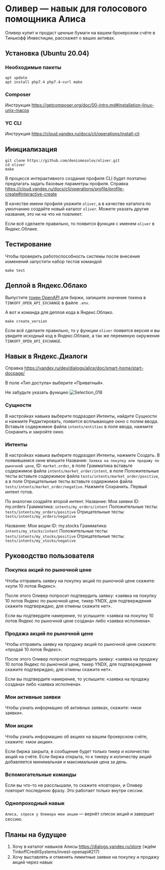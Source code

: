 # Оливер — навык для голосового помощника Алиса

Оливер купит и продаст ценные бумаги на вашем брокерском счёте в Тинькофф Инвестиции, расскажет о ваших активах.
## Установка (Ubuntu 20.04)

### Необходимые пакеты
```
apt update
apt install php7.4 php7.4-curl make
```
### Composer
Инструкция https://getcomposer.org/doc/00-intro.md#installation-linux-unix-macos

### YC CLI
Инструкция https://cloud.yandex.ru/docs/cli/operations/install-cli

## Инициализация
```
git clone https://github.com/denismosolov/oliver.git
cd oliver
make
```
В процессе интерактивного создания профиля CLI будет поэтапно предлагать задать базовые параметры профиля. Cправка https://cloud.yandex.ru/docs/cli/operations/profile/profile-create#interactive-create

В качестве имени профиля укажите `oliver`, а в качестве каталога по умолчанию создайте новый каталог `oliver`. Можете указать другие названия, это ни на что не повлияет.

Если всё сделаете правильно, то появится функция с именем `oliver` в Яндекс.Облаке.

## Тестирование
Чтобы проверить работоспособность системы после внесения изменений запустити набор тестов командой

```
make test
```

## Деплой в Яндекс.Облако
Выпустите [токен OpenAPI](https://tinkoffcreditsystems.github.io/invest-openapi/auth/) для биржи, запишите значение токена в `TINKOFF_OPEN_API_EXCHANGE` в файле `.env`.

А вот и команда для деплоя кода в Яндекс.Облако.
```
make create_version
```

Если всё сделаете правильно, то у функции `oliver` появится версия и вы увидите исходный код в Яндекс.Облаке, а так же переменую окружения `TINKOFF_OPEN_API_EXCHANGE`.

## Навык в Яндекс.Диалоги
Справка https://yandex.ru/dev/dialogs/alice/doc/smart-home/start-docpage/

В поле «Тип доступа» выберите «Приватный».

Не забудьте указать функцию
![Selection_018](https://user-images.githubusercontent.com/3057626/83176044-85456180-a125-11ea-994b-6087a78f42f8.png)

### Сущности

В настройках навыка выберите подраздел Интенты, найдите Сущности и нажмите Редактировать, появится всплывающее окно с полем ввода. Вставьте содержимое файла `intents/entities` в поле ввода, нажмите Сохранить и закройте окно.

### Интенты

В настройках навыка выберите подраздел Интенты, нажмите Создать. В появившемся окне впишите Название: `Заявка на покупку или продажу по рыночной цене`, ID: `market.order`, в поле Грамматика вставьте содержимое файла `intents/market_order/intent`, в поле Положительные тесты вставьте содержимое файла `tests/intents/market_order/positive`, а в поле Отрицательные тесты вставьте содержимое файла `tests/intents/market_order/negative`. Нажмите Сохранить. Первый интент готов.

По аналогии создайте второй интент.
Название: Мои заявки
ID: my.orders
Грамматика: `intents/my_orders/intent`
Положительные тесты: `tests/intents/my_orders/positive`
Отрицательные тесты: `tests/intents/my_orders/negative`

Название: Мои акции
ID: my.stocks
Грамматика: `intents/my_stocks/intent`
Положительные тесты: `tests/intents/my_stocks/positive`
Отрицательные тесты: `tests/intents/my_stocks/negative`

## Руководство пользователя

### Покупка акций по рыночной цене

Чтобы отправить заявку на покупку акций по рыночной цене скажите: «купи 10 лотов Яндекс».

После этого Оливер попросит подтвердить заявку: «заявка на покупку 10 лотов Яндекс по рыночной цене, тикер YNDX, для подтверждения скажите подтверждаю, для отмены скажите нет».

Если вы подтвердите намерение, то услышите: «заявка на покупку 10 лотов Яндекс по рыночной цене создана» либо «заявка исполнена».

### Продажа акций по рыночной цене

Чтобы отправить заявку на продажу акций по рыночной цене скажите: «продай 10 лотов Яндекс».

После этого Оливер попросит подтвердить заявку: «заявка на продажу 10 лотов Яндекс по рыночной цене, тикер YNDX, для подтверждения скажите подтверждаю, для отмены скажите нет».

Если вы подтвердите намерение, то услышите: «заявка на продажу создана» либо «заявка исполнена».

### Мои активные заявки

Чтобы узнать информацию об активных заявках, скажите: «мои заявки».

### Мои акции

Чтобы узнать информацию об акциях на вашем брокерском счёте, скажите: «мои акции».

Если биржа закрыта, в сообщение будет только тикер и количество акций на счёте. Если биржа открыта, то к тикеру и количеству акций добавляется минимальная и максимальная цена за день.

### Вспомогательные команды

Если вы что-то не расслышали, то скажите «повтори», и Оливер повторит последнюю фразу. Это работает только внутри сессии.

### Однопроходный навык

`Алиса, спроси у Оливера мои акции` — вернёт список акций и завершит сессию.


## Планы на будущее
1. Хочу в каталог навыков Алисы https://dialogs.yandex.ru/store (ждём  TinkoffCreditSystems/invest-openapi#217)
2. Хочу выставлять и отменять лимитные заявки на покупку и продажу акций через навык
